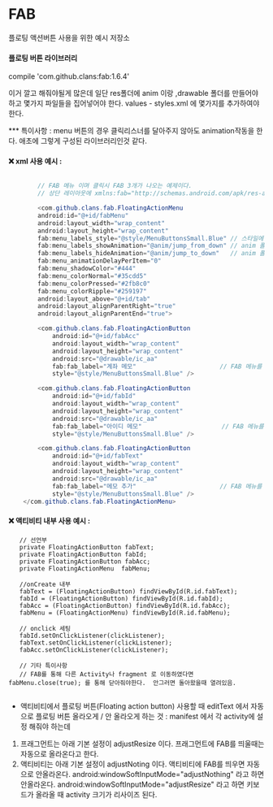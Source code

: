 # FAB
플로팅 액션버튼 사용을 위한 예시 저장소


#### 플로팅 버튼 라이브러리 
	
	
compile 'com.github.clans:fab:1.6.4'

이거 깔고 해줘야될게 많은데 일단 res폴더에 anim 이랑 ,drawable 폴더를 만들어야 하고 몇가지 파일들을 집어넣어야 한다.
values - styles.xml 에 몇가지를 추가하여야 한다.  

*** 특이사항  :  menu 버튼의 경우 클릭리스너를 달아주지 않아도 animation작동을 한다. 애초에 그렇게 구성된 라이브러리인것 같다. 


#### :x:  xml 사용 예시 :
```java

		// FAB 메뉴 이며 클릭시 FAB 3개가 나오는 예제이다.
		// 상단 레이아웃에 xmlns:fab="http://schemas.android.com/apk/res-auto"  를 추가해줘야한다.

        <com.github.clans.fab.FloatingActionMenu
        android:id="@+id/fabMenu"
        android:layout_width="wrap_content"
        android:layout_height="wrap_content"
        fab:menu_labels_style="@style/MenuButtonsSmall.Blue" // 스타일에 추가해야 한다. 새로운 이름을 짓거나 색깔 조절 가능하다.
        fab:menu_labels_showAnimation="@anim/jump_from_down" // anim 폴더에 추가해야 하는 부분 
        fab:menu_labels_hideAnimation="@anim/jump_to_down"	 // anim 폴더에 추가해야 하는 부분
        fab:menu_animationDelayPerItem="0"
        fab:menu_shadowColor="#444"
        fab:menu_colorNormal="#35cdd5"
        fab:menu_colorPressed="#2fb8c0"
        fab:menu_colorRipple="#259197"
        android:layout_above="@+id/tab"
        android:layout_alignParentRight="true"
        android:layout_alignParentEnd="true">

        <com.github.clans.fab.FloatingActionButton
            android:id="@+id/fabAcc"
            android:layout_width="wrap_content"
            android:layout_height="wrap_content"
            android:src="@drawable/ic_aa"
            fab:fab_label="계좌 메모"						// FAB 메뉴를 눌러 버튼이 펼쳐졌을때 펼쳐진 버튼 옆에 붙는 설명 
            style="@style/MenuButtonsSmall.Blue" />

        <com.github.clans.fab.FloatingActionButton
            android:id="@+id/fabId"
            android:layout_width="wrap_content"
            android:layout_height="wrap_content"
            android:src="@drawable/ic_aa"
            fab:fab_label="아이디 메모"						// FAB 메뉴를 눌러 버튼이 펼쳐졌을때 펼쳐진 버튼 옆에 붙는 설명 
            style="@style/MenuButtonsSmall.Blue" />

        <com.github.clans.fab.FloatingActionButton
            android:id="@+id/fabText"
            android:layout_width="wrap_content"
            android:layout_height="wrap_content"
            android:src="@drawable/ic_aa"
            fab:fab_label="메모 추가"						// FAB 메뉴를 눌러 버튼이 펼쳐졌을때 펼쳐진 버튼 옆에 붙는 설명 
            style="@style/MenuButtonsSmall.Blue" />
    </com.github.clans.fab.FloatingActionMenu>
```

#### :x:  액티비티 내부 사용 예시 :
 ```
 	// 선언부 
 	private FloatingActionButton fabText;
    private FloatingActionButton fabId;
    private FloatingActionButton fabAcc;
    private FloatingActionMenu  fabMenu;

    //onCreate 내부 
    fabText = (FloatingActionButton) findViewById(R.id.fabText);
    fabId = (FloatingActionButton) findViewById(R.id.fabId);
    fabAcc = (FloatingActionButton) findViewById(R.id.fabAcc);
    fabMenu = (FloatingActionMenu) findViewById(R.id.fabMenu);

    // onclick 세팅 
    fabId.setOnClickListener(clickListener);
    fabText.setOnClickListener(clickListener);
    fabAcc.setOnClickListener(clickListener);

    // 기타 특이사항 
    // FAB를 통해 다른 Activity나 fragment 로 이동하였다면 fabMenu.close(true); 를 통해 닫아줘야한다.  안그러면 돌아왔을때 열려있음.


```



* 액티비티에서 플로팅 버튼(Floating action button) 사용할 때 editText 에서 자동으로 플로팅 버튼 올라오게 / 안 올라오게 하는 것 
 : 	manifest 에서 각 activity에 설정 해줘야 하는데 
 1. 프래그먼트는 아래 기본 설정이 adjustResize 이다. 프래그먼트에 FAB를 띄울때는 자동으로 올라온다고 한다.
 2. 액티비티는 아래 기본 설정이 adjustNoting 이다. 액티비티에 FAB를 띄우면 자동으로 안올라온다.
 	android:windowSoftInputMode="adjustNothing" 라고 하면 안올라온다.
 	android:windowSoftInputMode="adjustResize" 라고 하면 키보드가 올라올 때 activity 크기가 리사이즈 된다. 
